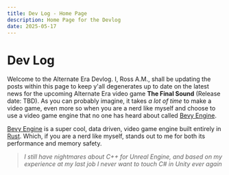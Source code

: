 ```yaml
---
title: Dev Log - Home Page
description: Home Page for the Devlog
date: 2025-05-17
---
```


# Dev Log

Welcome to the Alternate Era Devlog. I, Ross A.M., shall be updating the posts within this page to keep y'all degenerates up to date on the latest news for the upcoming Alternate Era video game **The Final Sound** (Release date: TBD). As you can probably imagine, it takes _a lot of time_ to make a video game, even more so when you are a nerd like myself and choose to use a video game engine that no one has heard about called [Bevy Engine](https://bevyengine.org).

[Bevy Engine](https://bevyengine) is a super cool, data driven, video game engine built entirely in [Rust](https://www.rust-lang.org/). Which, if you are a nerd like myself, stands out to me for both its performance and memory safety.

> _I still have nightmares about C++ for Unreal Engine, and based on my experience at my last job I never want to touch C# in Unity ever again_
